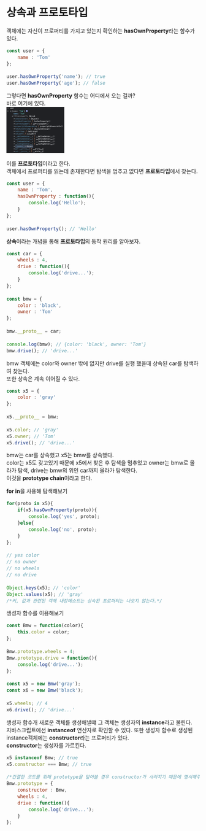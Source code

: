 상속과 프로토타입
=============

객체에는 자신이 프로퍼티를 가지고 있는지 확인하는 **hasOwnProperty**라는 함수가 있다.
```javascript
const user = {
    name : 'Tom'
};

user.hasOwnProperty('name'); // true
user.hasOwnProperty('age'); // false
```
그렇다면 **hasOwnProperty** 함수는 어디에서 오는 걸까?   
바로 여기에 있다.   
<img src = "../img/prototype.png" width = "30%" height = "30%">   

이를 **프로토타입**이라고 한다.   
객체에서 프로퍼티를 읽는데 존재한다면 탐색을 멈추고 없다면 **프로토타입**에서 찾는다.
```javascript
const user = {
    name : 'Tom',
    hasOwnProperty : function(){
        console.log('Hello');
    }
};

user.hasOwnProperty(); // 'Hello'
```
   
**상속**이라는 개념을 통해 **프로토타입**의 동작 원리를 알아보자.
```javascript
const car = {
    wheels : 4,
    drive : function(){
        console.log('drive...');
    }
};

const bmw = {
    color : 'black',
    owner : 'Tom'
};

bmw.__proto__ = car;

console.log(bmw); // {color: 'black', owner: 'Tom'}
bmw.drive(); // 'drive...'
```
bmw 객체에는 color와 owner 밖에 없지만 drive를 실행 했을때 상속된 car를 탐색하여 찾는다.   
또한 상속은 계속 이어질 수 있다.
```javascript
const x5 = {
    color : 'gray'
};

x5.__proto__ = bmw;

x5.color; // 'gray'
x5.owner; // 'Tom'
x5.drive(); // 'drive...'
```
bmw는 car를 상속했고 x5는 bmw를 상속했다.   
color는 x5도 갖고있기 때문에 x5에서 찾은 후 탐색을 멈추었고 owner는 bmw로 올라가 탐색, drive는 bmw의 위인 car까지 올라가 탐색한다.   
이것을 **prototype chain**이라고 한다.   

**for in**을 사용해 탐색해보기
```javascript
for(proto in x5){
    if(x5.hasOwnProperty(proto)){
        console.log('yes', proto);
    }else{
        console.log('no', proto);
    }
};

// yes color
// no owner
// no wheels
// no drive

Object.keys(x5); // 'color'
Object.values(x5); // 'gray'
/*키, 값과 관련된 객체 내장메소드는 상속된 프로퍼티는 나오지 않는다.*/
```

생성자 함수를 이용해보기
```javascript
const Bmw = function(color){
    this.color = color;
};

Bmw.prototype.wheels = 4;
Bmw.prototype.drive = function(){
    console.log('drive...');
};

const x5 = new Bmw('gray');
const x6 = new Bmw('black');

x5.wheels; // 4
x6.drive(); // 'drive...'
```
생성자 함수개 새로운 객체를 생성해낼떄 그 객체는 생성자의 **instance**라고 불린다.   
자바스크립트에선 **instanceof** 연산자로 확인할 수 있다.
또한 생성자 함수로 생성된 instance객체에는 **constructor**라는 프로퍼티가 있다.   
**constructor**는 생성자를 가르킨다.
```javascript
x5 instanceof Bmw; // true
x5.constructor === Bmw; // true

/*간결한 코드를 위해 prototype을 덮어쓸 경우 constructor가 사라지기 때문에 명시해주자*/
Bmw.prototype = {
    constructor : Bmw,
    wheels : 4,
    drive : function(){
        console.log('drive...');
    }
};
```
